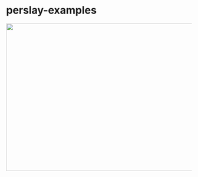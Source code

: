 # perslay-examples

<p align="center">
  <img src = "https://miro.medium.com/max/1155/1*NmAqPGs7FNRyG9YtKsu7ug.jpeg" height = 400 width = 650 alt>
</p>
